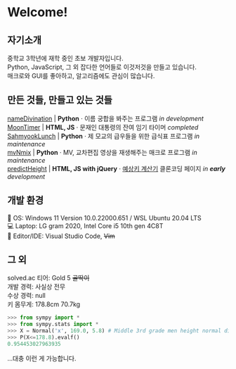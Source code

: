 
# Welcome!
## 자기소개
중학교 3학년에 재학 중인 초보 개발자입니다.   
Python, JavaScript, 그 외 잡다한 언어들로 이것저것을 만들고 있습니다.   
매크로와 GUI를 좋아하고, 알고리즘에도 관심이 많습니다.   
## 만든 것들, 만들고 있는 것들
[nameDivination](https://github.com/NewbieLeo/nameDivination) | **Python** &#183; 이름 궁합을 봐주는 프로그램 _in development_   
[MoonTimer](https://github.com/NewbieLeo/MoonTimer) | **HTML, JS** &#183; 문재인 대통령의 잔여 임기 타이머 _completed_   
[SahmyookLunch](https://github.com/NewbieLeo/SahmyookLunch) | **Python** &#183; 제 모교의 급우들을 위한 급식표 프로그램   _in maintenance_   
[mvNmix](https://github.com/NewbieLeo/mvNmix) | **Python** &#183; MV, 교차편집 영상을 재생해주는 매크로 프로그램   _in maintenance_   
[predictHeight](https://github.com/NewbieLeo/predictHeight) | **HTML, JS with jQuery** &#183;
[예상키 계산기](https://www.highki.com/kor/clinic/clinic0205.php) 클론코딩 페이지 _in **early** development_   
## 개발 환경
💽 OS: Windows 11 Version 10.0.22000.651 / WSL Ubuntu 20.04 LTS   
💻 Laptop: LG gram 2020, Intel Core i5 10th gen 4C8T   
📄 Editor/IDE: Visual Studio Code, ~~Vim~~
## 그 외
solved.ac 티어: Gold 5 ~~골딱이~~   
개발 경력: 사실상 전무   
수상 경력: null   
키 몸무게: 178.8cm  70.7kg
```python
>>> from sympy import *
>>> from sympy.stats import *
>>> X = Normal('x', 169.0, 5.8) # Middle 3rd grade men height normal distribution
>>> P(X<=178.8).evalf()
0.954453027963935
```
...대충 이런 게 가능합니다.
